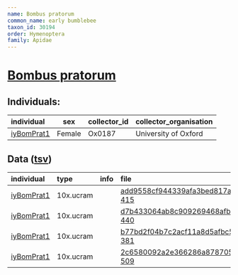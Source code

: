 ```yaml
---
name: Bombus pratorum
common_name: early bumblebee
taxon_id: 30194
order: Hymenoptera
family: Apidae
---
```


# [Bombus pratorum](https://www.ebi.ac.uk/ena/data/taxonomy/v1/taxon/tax-id/30194)

## Individuals:

| individual | sex | collector_id | collector_organisation |
| :--------- | :-: | :----------- | :--------------------- |
| [iyBomPrat1](iyBomPrat1.md) | Female | Ox0187 | University of Oxford |

## Data ([tsv](Bombus_pratorum_data.tsv))

| individual | type | info | file |
| :--------- | :--- | :--- | :--- |
| [iyBomPrat1](iyBomPrat1.md) | 10x.ucram |  | [add9558cf944339afa3bed817a6bef37-415](https://darwin.cog.sanger.ac.uk/insects/Bombus_pratorum/iyBomPrat1/genomic_data/10x/33635_7%235.cram) |
| [iyBomPrat1](iyBomPrat1.md) | 10x.ucram |  | [d7b433064ab8c909269468afbcd2d60d-440](https://darwin.cog.sanger.ac.uk/insects/Bombus_pratorum/iyBomPrat1/genomic_data/10x/33635_7%236.cram) |
| [iyBomPrat1](iyBomPrat1.md) | 10x.ucram |  | [b77bd2f04b7c2acf11a8d5afbc536160-381](https://darwin.cog.sanger.ac.uk/insects/Bombus_pratorum/iyBomPrat1/genomic_data/10x/33635_7%237.cram) |
| [iyBomPrat1](iyBomPrat1.md) | 10x.ucram |  | [2c6580092a2e366286a878705793aa47-509](https://darwin.cog.sanger.ac.uk/insects/Bombus_pratorum/iyBomPrat1/genomic_data/10x/33635_7%238.cram) |
